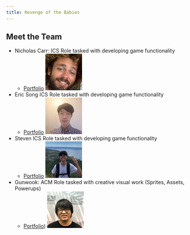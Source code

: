 ```yaml
---
title: Revenge of the Babies
---
```


## Meet the Team
* Nicholas Carr: ICS Role tasked with developing game functionality
    * [Portfolio](https://nicholasbcarr.github.io/)
    ![image](public/images/nick.jpg)
* Eric Song ICS Role tasked with developing game functionality
    * [Portfolio](https://eric-song1773.github.io/)
    ![image](public/images/eric.jpg)
* Steven ICS Role tasked with developing game functionality
    * [Portfolio](https://sle417.github.io/)
    ![image](public/images/steven.jpg)
* Gunwook: ACM Role tasked with creative visual work (Sprites, Assets, Powerups)
    * [Portfolio](https://www.linkedin.com/in/gunwookbaik/))
    ![image](public/images/gunwook.jpg)
